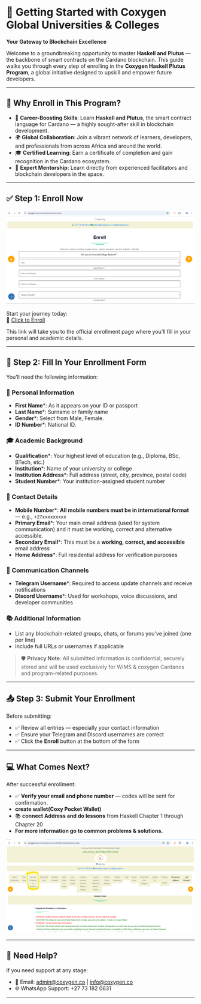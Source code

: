 # 🌟 Getting Started with Coxygen Global Universities & Colleges

**Your Gateway to Blockchain Excellence**

Welcome to a groundbreaking opportunity to master **Haskell and Plutus** — the backbone of smart contracts on the Cardano blockchain. This guide walks you through every step of enrolling in the **Coxygen Haskell Plutus Program**, a global initiative designed to upskill and empower future developers.

---

## 🔹 Why Enroll in This Program?

- 🚀 **Career-Boosting Skills**: Learn **Haskell and Plutus**, the smart contract language for Cardano — a highly sought-after skill in blockchain development.
- 🌍 **Global Collaboration**: Join a vibrant network of learners, developers, and professionals from across Africa and around the world.
- 🎓 **Certified Learning**: Earn a certificate of completion and gain recognition in the Cardano ecosystem.
- 🧠 **Expert Mentorship**: Learn directly from experienced facilitators and blockchain developers in the space.

---

## ✅ Step 1: Enroll Now

![Enroll](enroll.png)

Start your journey today:  
🔗 [Click to Enroll](https://coxygen.co/universities/enrollment.php)

This link will take you to the official enrollment page where you’ll fill in your personal and academic details.

---

## 📝 Step 2: Fill In Your Enrollment Form

You’ll need the following information:

### 👤 Personal Information

- **First Name**\*: As it appears on your ID or passport  
- **Last Name**\*: Surname or family name  
- **Gender**\*: Select from Male, Female.  
- **ID Number**\*: National ID.

### 🎓 Academic Background

- **Qualification**\*: Your highest level of education (e.g., Diploma, BSc, BTech, etc.)  
- **Institution**\*: Name of your university or college  
- **Institution Address**\*: Full address (street, city, province, postal code)  
- **Student Number**\*: Your institution-assigned student number

### 📱 Contact Details

- **Mobile Number**\*: **All mobile numbers must be in international format** — e.g., `+27xxxxxxxxx`  
- **Primary Email**\*: Your main email address (used for system communication) and it must be working, correct and alternative accessible.  
- **Secondary Email**\*: This must be a **working, correct, and accessible** email address  
- **Home Address**\*: Full residential address for verification purposes

### 💬 Communication Channels

- **Telegram Username**\*: Required to access update channels and receive notifications  
- **Discord Username**\*: Used for workshops, voice discussions, and developer communities

### 📚 Additional Information

- List any blockchain-related groups, chats, or forums you've joined (one per line)  
- Include full URLs or usernames if applicable

> 🛡️ **Privacy Note**: All submitted information is confidential, securely stored and will be used exclusively for WIMS & coxygen Cardanos  and program-related purposes.

---

## 📤 Step 3: Submit Your Enrollment

Before submitting:

- ✅ Review all entries — especially your contact information  
- ✅ Ensure your Telegram and Discord usernames are correct  
- ✅ Click the **Enroll** button at the bottom of the form

---

## 💻 What Comes Next?

After successful enrollment:

- ✅ **Verify your email and phone number** — codes will be sent for confirmation.
- **create wallet(Coxy Pocket Wallet)**   
- 📚 **connect Address and do lessons** from Haskell Chapter 1 through Chapter 20  
- **For more information go to common problems & solutions.**

![problems](problems.png)

---

## 💬 Need Help?

If you need support at any stage:

- 📧 Email: [admin@coxygen.co](mailto:admin@coxygen.co) | [info@coxygen.co](mailto:info@coxygen.co)  
- 🌐 WhatsApp Support: +27 73 182 0631

---

